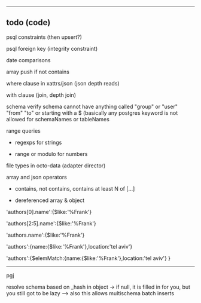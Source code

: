 ----------------
todo (code)
----------------

psql constraints (then upsert?)

psql foreign key (integrity constraint)

date comparisons

array push if not contains

where clause in xattrs/json (json depth reads)

with clause (join, depth join)

schema verify schema cannot have anything called "group" or "user" "from" "to" or starting with a $
(basically any postgres keyword is not allowed for schemaNames or tableNames

range queries

- regexps for strings

- range or modulo for numbers

file types in octo-data (adapter director)

array and json operators

- contains, not contains, contains at least N of [...]

- dereferenced array & object

'authors[0].name':{$like:'%Frank'}

'authors[2:5].name':{$like:'%Frank'}

'authors.name':{$like:'%Frank'}

'authors':{name:{$like:'%Frank'},location:'tel aviv'}

'authors':{$elemMatch:{name:{$like:'%Frank'},location:'tel aviv'} }

------------------

pgj

resolve schema based on _hash in object
-> if null, it is filled in for you, but you still got to be lazy
--> also this allows multischema batch inserts
